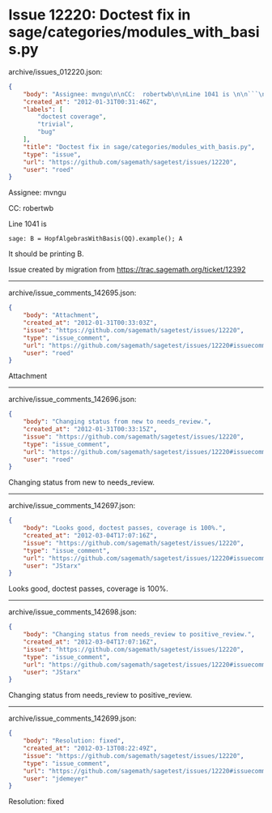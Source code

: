 # Issue 12220: Doctest fix in sage/categories/modules_with_basis.py

archive/issues_012220.json:
```json
{
    "body": "Assignee: mvngu\n\nCC:  robertwb\n\nLine 1041 is \n\n```\nsage: B = HopfAlgebrasWithBasis(QQ).example(); A\n```\n\nIt should be printing B.\n\nIssue created by migration from https://trac.sagemath.org/ticket/12392\n\n",
    "created_at": "2012-01-31T00:31:46Z",
    "labels": [
        "doctest coverage",
        "trivial",
        "bug"
    ],
    "title": "Doctest fix in sage/categories/modules_with_basis.py",
    "type": "issue",
    "url": "https://github.com/sagemath/sagetest/issues/12220",
    "user": "roed"
}
```
Assignee: mvngu

CC:  robertwb

Line 1041 is 

```
sage: B = HopfAlgebrasWithBasis(QQ).example(); A
```

It should be printing B.

Issue created by migration from https://trac.sagemath.org/ticket/12392





---

archive/issue_comments_142695.json:
```json
{
    "body": "Attachment",
    "created_at": "2012-01-31T00:33:03Z",
    "issue": "https://github.com/sagemath/sagetest/issues/12220",
    "type": "issue_comment",
    "url": "https://github.com/sagemath/sagetest/issues/12220#issuecomment-142695",
    "user": "roed"
}
```

Attachment



---

archive/issue_comments_142696.json:
```json
{
    "body": "Changing status from new to needs_review.",
    "created_at": "2012-01-31T00:33:15Z",
    "issue": "https://github.com/sagemath/sagetest/issues/12220",
    "type": "issue_comment",
    "url": "https://github.com/sagemath/sagetest/issues/12220#issuecomment-142696",
    "user": "roed"
}
```

Changing status from new to needs_review.



---

archive/issue_comments_142697.json:
```json
{
    "body": "Looks good, doctest passes, coverage is 100%.",
    "created_at": "2012-03-04T17:07:16Z",
    "issue": "https://github.com/sagemath/sagetest/issues/12220",
    "type": "issue_comment",
    "url": "https://github.com/sagemath/sagetest/issues/12220#issuecomment-142697",
    "user": "JStarx"
}
```

Looks good, doctest passes, coverage is 100%.



---

archive/issue_comments_142698.json:
```json
{
    "body": "Changing status from needs_review to positive_review.",
    "created_at": "2012-03-04T17:07:16Z",
    "issue": "https://github.com/sagemath/sagetest/issues/12220",
    "type": "issue_comment",
    "url": "https://github.com/sagemath/sagetest/issues/12220#issuecomment-142698",
    "user": "JStarx"
}
```

Changing status from needs_review to positive_review.



---

archive/issue_comments_142699.json:
```json
{
    "body": "Resolution: fixed",
    "created_at": "2012-03-13T08:22:49Z",
    "issue": "https://github.com/sagemath/sagetest/issues/12220",
    "type": "issue_comment",
    "url": "https://github.com/sagemath/sagetest/issues/12220#issuecomment-142699",
    "user": "jdemeyer"
}
```

Resolution: fixed
